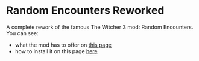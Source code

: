 # Random Encounters Reworked
A complete rework of the famous The Witcher 3 mod: Random Encounters. You can see:
- what the mod has to offer on [this page](https://aelto.github.io/W3_RandomEncounters_Tweaks/rer-bible/)
- how to install it on this page [here](https://aelto.github.io/W3_RandomEncounters_Tweaks/indepth-guide/)
